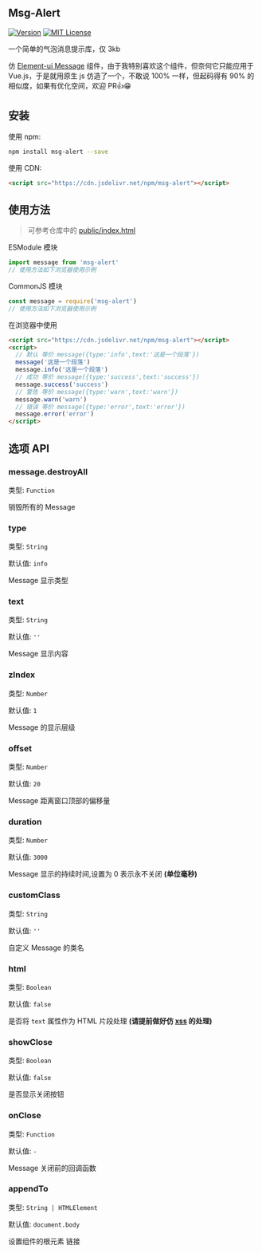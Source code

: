 ## Msg-Alert

<a href="https://github.com/Lete114/msg-alert/releases/"><img src="https://img.shields.io/npm/v/msg-alert?logo=npm" alt="Version"></a>
<a href="https://github.com/Lete114/msg-alert/blob/master/LICENSE"><img src="https://img.shields.io/npm/l/msg-alert?color=FF5531" alt="MIT License"></a>

一个简单的气泡消息提示库，仅 3kb

仿 [Element-ui Message](https://element-plus.gitee.io/zh-CN/component/message.html) 组件，由于我特别喜欢这个组件，但奈何它只能应用于 Vue.js，于是就用原生 js 仿造了一个，不敢说 100% 一样，但起码得有 90% 的相似度，如果有优化空间，欢迎 PR👍😁

## 安装

使用 npm:

```bash
npm install msg-alert --save
```

使用 CDN:

```html
<script src="https://cdn.jsdelivr.net/npm/msg-alert"></script>
```

## 使用方法

> 可参考仓库中的 [public/index.html](./public/index.html)

ESModule 模块

```js
import message from 'msg-alert'
// 使用方法如下浏览器使用示例
```

CommonJS 模块

```js
const message = require('msg-alert')
// 使用方法如下浏览器使用示例
```

在浏览器中使用

```html
<script src="https://cdn.jsdelivr.net/npm/msg-alert"></script>
<script>
  // 默认 等价 message({type:'info',text:'这是一个段落'})
  message('这是一个段落')
  message.info('这是一个段落')
  // 成功 等价 message({type:'success',text:'success'})
  message.success('success')
  // 警告 等价 message({type:'warn',text:'warn'})
  message.warn('warn')
  // 错误 等价 message({type:'error',text:'error'})
  message.error('error')
</script>
```

## 选项 API

### message.destroyAll

类型: `Function`

销毁所有的 Message

### type

类型: `String`

默认值: `info`

Message 显示类型

### text

类型: `String`

默认值: `''`

Message 显示内容

### zIndex

类型: `Number`

默认值: `1`

Message 的显示层级

### offset

类型: `Number`

默认值: `20`

Message 距离窗口顶部的偏移量

### duration

类型: `Number`

默认值: `3000`

Message 显示的持续时间,设置为 0 表示永不关闭 **(单位毫秒)**

### customClass

类型: `String`

默认值: `''`

自定义 Message 的类名

### html

类型: `Boolean`

默认值: `false`

是否将 `text` 属性作为 HTML 片段处理 **(请提前做好仿 [xss](https://en.wikipedia.org/wiki/Cross-site_scripting) 的处理)**

### showClose

类型: `Boolean`

默认值: `false`

是否显示关闭按钮

### onClose

类型: `Function`

默认值: `-`

Message 关闭前的回调函数

### appendTo

类型: `String | HTMLElement`

默认值: `document.body`

设置组件的根元素
链接
